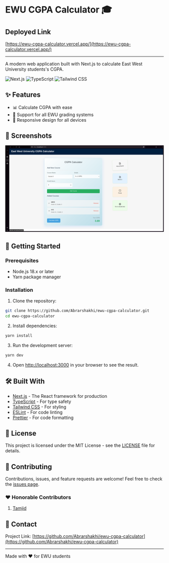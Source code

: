 # EWU CGPA Calculator 🎓

## Deployed Link
[https://ewu-cgpa-calculator.vercel.app/](https://ewu-cgpa-calculator.vercel.app/)

----

A modern web application built with Next.js to calculate East West University students's CGPA.

![Next.js](https://img.shields.io/badge/Next.js-000000?style=for-the-badge&logo=next.js&logoColor=white)
![TypeScript](https://img.shields.io/badge/TypeScript-007ACC?style=for-the-badge&logo=typescript&logoColor=white)
![Tailwind CSS](https://img.shields.io/badge/Tailwind_CSS-38B2AC?style=for-the-badge&logo=tailwind-css&logoColor=white)

## ✨ Features

- 📊 Calculate CGPA with ease
- 🎯 Support for all EWU grading systems
- 📱 Responsive design for all devices
  <!-- - 🌙 Dark mode support -->
  <!-- - 💾 Save and load previous calculations -->
  <!-- - 📈 Track academic progress -->

## 📸 Screenshots

![Screenshot 1](public/ss1.png)

## 🚀 Getting Started

### Prerequisites

- Node.js 18.x or later
- Yarn package manager

### Installation

1. Clone the repository:

```bash
git clone https://github.com/Abrarshakhi/ewu-cgpa-calculator.git
cd ewu-cgpa-calculator
```

2. Install dependencies:

```bash
yarn install
```

3. Run the development server:

```bash
yarn dev
```

4. Open [http://localhost:3000](http://localhost:3000) in your browser to see the result.

## 🛠️ Built With

- [Next.js](https://nextjs.org/) - The React framework for production
- [TypeScript](https://www.typescriptlang.org/) - For type safety
- [Tailwind CSS](https://tailwindcss.com/) - For styling
- [ESLint](https://eslint.org/) - For code linting
- [Prettier](https://prettier.io/) - For code formatting

## 📝 License

This project is licensed under the MIT License - see the [LICENSE](LICENSE) file for details.

## 🤝 Contributing

Contributions, issues, and feature requests are welcome! Feel free to check the [issues page](https://github.com/Abrarshakhi/ewu-cgpa-calculator/issues).

### ❤️ Honorable Contributors
1. [Tamjid](https://github.com/Brick-C)

## 📧 Contact

<!-- Your Name - [@yourtwitter](https://twitter.com/you-->

Project Link: [https://github.com/Abrarshakhi/ewu-cgpa-calculator](https://github.com/Abrarshakhi/ewu-cgpa-calculator)

---

Made with ❤️ for EWU students
